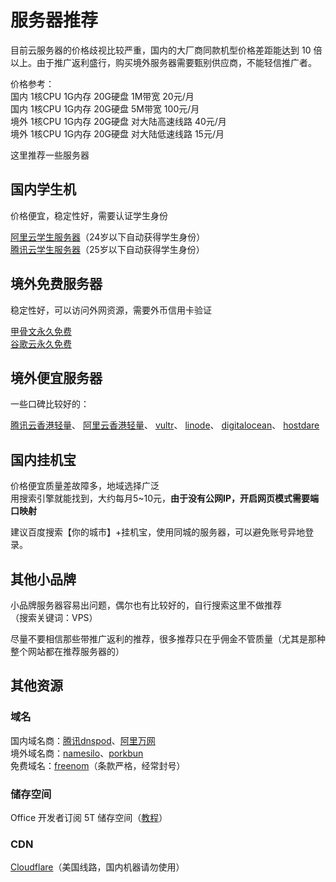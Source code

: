 # 服务器推荐

目前云服务器的价格歧视比较严重，国内的大厂商同款机型价格差距能达到 10 倍以上。由于推广返利盛行，购买境外服务器需要甄别供应商，不能轻信推广者。

价格参考：  
国内 1核CPU 1G内存 20G硬盘 1M带宽 20元/月  
国内 1核CPU 1G内存 20G硬盘 5M带宽 100元/月  
境外 1核CPU 1G内存 20G硬盘 对大陆高速线路 40元/月  
境外 1核CPU 1G内存 20G硬盘 对大陆低速线路 15元/月  

这里推荐一些服务器

## 国内学生机

价格便宜，稳定性好，需要认证学生身份

[阿里云学生服务器](https://promotion.aliyun.com/ntms/act/campus2018.html)（24岁以下自动获得学生身份）  
[腾讯云学生服务器](https://cloud.tencent.com/act/campus)（25岁以下自动获得学生身份）

## 境外免费服务器

稳定性好，可以访问外网资源，需要外币信用卡验证

[甲骨文永久免费](https://www.oracle.com/cloud/free/)  
[谷歌云永久免费](https://console.cloud.google.com/freetrial)

## 境外便宜服务器

一些口碑比较好的：

[腾讯云香港轻量](https://buy.cloud.tencent.com/lighthouse)、
[阿里云香港轻量](https://common-buy.aliyun.com/?commodityCode=swas&regionId=cn-hongkong#/buy)、
[vultr](https://vultr.com/)、
[linode](https://www.linode.com)、
[digitalocean](https://www.digitalocean.com/)、
[hostdare](https://www.hostdare.com/)

## 国内挂机宝

价格便宜质量差故障多，地域选择广泛  
用搜索引擎就能找到，大约每月5~10元，**由于没有公网IP，开启网页模式需要端口映射**

建议百度搜索【你的城市】+挂机宝，使用同城的服务器，可以避免账号异地登录。

## 其他小品牌

小品牌服务器容易出问题，偶尔也有比较好的，自行搜索这里不做推荐  
（搜索关键词：VPS）

尽量不要相信那些带推广返利的推荐，很多推荐只在乎佣金不管质量（尤其是那种整个网站都在推荐服务器的）

## 其他资源

### 域名

国内域名商：[腾讯dnspod](https://dnspod.cloud.tencent.com/)、[阿里万网](https://wanwang.aliyun.com/domain/)  
境外域名商：[namesilo](https://namesilo.com/)、[porkbun](https://porkbun.com/)  
免费域名：[freenom](https://www.freenom.com)（条款严格，经常封号）

### 储存空间

Office 开发者订阅 5T 储存空间（[教程](https://zhuanlan.zhihu.com/p/105438817)）

### CDN

[Cloudflare](https://cloudflare.com)（美国线路，国内机器请勿使用）
